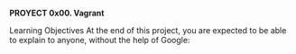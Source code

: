 **PROYECT 0x00. Vagrant**

Learning Objectives At the end of this project, you are expected to be able to explain to anyone, without the help of Google:

